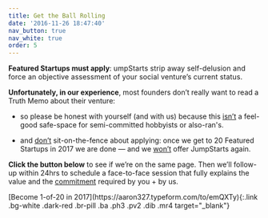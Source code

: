 ```yaml
---
title: Get the Ball Rolling
date: '2016-11-26 18:47:40'
nav_button: true
nav_white: true
order: 5
---
```

**Featured Startups must apply**: <span style="letter-spacing: 0.01em;">umpStarts strip away self-delusion and force an objective assessment of your social venture’s current status.</span>

**Unfortunately, in our experience**, most founders don’t really want to read a Truth Memo about their venture:

*   so please be honest with yourself (and with us) because this <u>isn’t</u> a feel-good safe-space for semi-committed hobbyists or also-ran's.

*   and <u>don’t</u> sit-on-the-fence about applying: once we get to 20 Featured Startups in 2017 we are done — and we <u>won’t</u> offer JumpStarts again.

**Click the button below** to see if we’re on the same page. Then we’ll follow-up within 24hrs to schedule a face-to-face session that fully explains the value and the <u>commitment</u> required by you + by us.

<div class="tc">[Become 1-of-20 in 2017](https://aaron327.typeform.com/to/emQXTy){:.link .bg-white .dark-red .br-pill .ba .ph3 .pv2 .dib .mr4 target="_blank"}</div>
